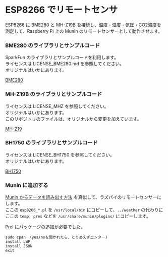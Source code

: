 # ESP8266 でリモートセンサ

ESP8266 に BME280 と MH-Z19B を接続し、温度・湿度・気圧・CO2濃度を測定して、Raspberry Pi 上の Munin のリモートセンサーとして動作させます。

### BME280 のライブラリとサンプルコード

SparkFun のライブラリとサンプルコードを利用します。  
ライセンスは LICENSE_BME280.md を参照してください。  
オリジナルはいかにあります。

[BME280](https://github.com/sparkfun/SparkFun_BME280_Arduino_Library)

### MH-Z19B のライブラリとサンプルコード

ライセンスは LICENSE_MHZ を参照してください。  
オリジナルはいかにあります。  
このリポジトリのファイルは、オリジナルから変更を加えています。

[MH-Z19](https://github.com/tobiasschuerg/MH-Z-CO2-Sensors)

### BH1750 のライブラリとサンプルコード

ライセンスは LICENSE_BH1750 を参照してください。  
オリジナルはいかにあります。

[BH1750](https://github.com/claws/BH1750)

### Munin に追加する

[Munin からデータを読み出す方法](https://www.grezzo.co.jp/tech/archives/745) を真似して、ラズパイのリモートセンサーにします。  
ここの `esp8266_*.pl` を `/usr/local/bin` にコピーして、`../weather` の代わりにここの `temp, pres` などを `/usr/share/munin/plugins/` にコピーします。

Prel にパッケージの追加が必要でした。

```
sudo cpan （yes/noを聞かれたら、とりあえずエンター)
install LWP
install JSON
exit
```

